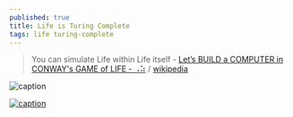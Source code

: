 ```yaml
---
published: true
title: Life is Turing Complete
tags: life turing-complete
---
```

> You can simulate Life within Life itself - [Let’s BUILD a COMPUTER in CONWAY's GAME of LIFE - ⠠⠵](https://www.youtube.com/watch?v=Kk2MH9O4pXY) / [wikipedia](https://en.wikipedia.org/wiki/Conway%27s_Game_of_Life)

![caption](https://upload.wikimedia.org/wikipedia/commons/e/e5/Gospers_glider_gun.gif)

[![caption](https://img.youtube.com/vi/Kk2MH9O4pXY/0.jpg)](https://www.youtube.com/watch?v=Kk2MH9O4pXY)
